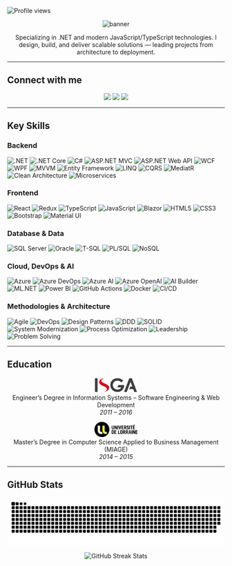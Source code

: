 ![Profile views](https://komarev.com/ghpvc/?username=Adil-BELMQADEM&color=blue)
<!-- Personnal Banner -->
<p align="center">
  <img src="https://capsule-render.vercel.app/api?type=waving&color=0:0078D4,100:512BD4&height=230&section=header&text=ADIL%20BELMQADEM&fontSize=45&fontColor=ffffff&fontAlignY=28&animation=fadeIn&desc=Senior%20Full-Stack%20Software%20Engineer%20from%20Morocco%20🇲🇦&descAlignY=55&descAlign=50" alt="banner"/>
</p>

<p align="center">
Specializing in .NET and modern JavaScript/TypeScript technologies.  
I design, build, and deliver scalable solutions — leading projects from architecture to deployment.
</p>

---

## Connect with me
<p align="center">
  <a href="https://www.linkedin.com/in/adil-belmqadem"><img src="https://img.shields.io/badge/LinkedIn-blue?logo=linkedin&logoColor=white" /></a>
  <a href="https://learn.microsoft.com/en-us/users/adilbelmqadem/"><img src="https://img.shields.io/badge/Microsoft_Learn-0078D4?logo=microsoft&logoColor=white" /></a>
  <a href="https://www.credly.com/users/adil-belmqadem"><img src="https://img.shields.io/badge/Credly-Badge-FF6F00?logo=credly&logoColor=white" /></a>
</p>

---

## Key Skills

### Backend
![.NET](https://img.shields.io/badge/.NET-512BD4?logo=dotnet&logoColor=white)
![.NET Core](https://img.shields.io/badge/.NET_Core-512BD4?logo=dotnet&logoColor=white)
![C#](https://img.shields.io/badge/C%23-239120?logo=csharp&logoColor=white)
![ASP.NET MVC](https://img.shields.io/badge/ASP.NET_MVC-68217A?logo=dotnet&logoColor=white)
![ASP.NET Web API](https://img.shields.io/badge/ASP.NET_Web_API-68217A?logo=swagger&logoColor=white)
![WCF](https://img.shields.io/badge/WCF-68217A?logo=windows&logoColor=white)
![WPF](https://img.shields.io/badge/WPF-68217A?logo=windows&logoColor=white)
![MVVM](https://img.shields.io/badge/MVVM-512BD4?logo=microsoft&logoColor=white)
![Entity Framework](https://img.shields.io/badge/Entity_Framework-68217A?logo=nuget&logoColor=white)
![LINQ](https://img.shields.io/badge/LINQ-512BD4?logo=dotnet&logoColor=white)
![CQRS](https://img.shields.io/badge/CQRS-008000?logo=databricks&logoColor=white)
![MediatR](https://img.shields.io/badge/MediatR-512BD4?logo=dotnet&logoColor=white)
![Clean Architecture](https://img.shields.io/badge/Clean_Architecture-4B8BBE?logo=architecture&logoColor=white)
![Microservices](https://img.shields.io/badge/Microservices-1F425F?logo=microgenetics&logoColor=white)

### Frontend
![React](https://img.shields.io/badge/React-61DAFB?logo=react&logoColor=black)
![Redux](https://img.shields.io/badge/Redux-764ABC?logo=redux&logoColor=white)
![TypeScript](https://img.shields.io/badge/TypeScript-3178C6?logo=typescript&logoColor=white)
![JavaScript](https://img.shields.io/badge/JavaScript-F7DF1E?logo=javascript&logoColor=black)
![Blazor](https://img.shields.io/badge/Blazor-5C2D91?logo=blazor&logoColor=white)
![HTML5](https://img.shields.io/badge/HTML5-E34F26?logo=html5&logoColor=white)
![CSS3](https://img.shields.io/badge/CSS3-1572B6?logo=css3&logoColor=white)
![Bootstrap](https://img.shields.io/badge/Bootstrap-7952B3?logo=bootstrap&logoColor=white)
![Material UI](https://img.shields.io/badge/Material--UI-0081CB?logo=mui&logoColor=white)

### Database & Data
![SQL Server](https://img.shields.io/badge/SQL_Server-CC2927?logo=microsoft-sql-server&logoColor=white)
![Oracle](https://img.shields.io/badge/Oracle-F80000?logo=oracle&logoColor=white)
![T-SQL](https://img.shields.io/badge/T--SQL-4479A1?logo=azure-sql-database&logoColor=white)
![PL/SQL](https://img.shields.io/badge/PL--SQL-F80000?logo=oracle&logoColor=white)
![NoSQL](https://img.shields.io/badge/NoSQL-00BFAE?logo=mongodb&logoColor=white)

### Cloud, DevOps & AI
![Azure](https://img.shields.io/badge/Azure-0078D4?logo=microsoft-azure&logoColor=white)
![Azure DevOps](https://img.shields.io/badge/Azure_DevOps-0078D7?logo=azure-devops&logoColor=white)
![Azure AI](https://img.shields.io/badge/Azure_AI_Services-0078D4?logo=azureai&logoColor=white)
![Azure OpenAI](https://img.shields.io/badge/Azure_OpenAI-0078D4?logo=openai&logoColor=white)
![AI Builder](https://img.shields.io/badge/AI_Builder-008AD7?logo=powerapps&logoColor=white)
![ML.NET](https://img.shields.io/badge/ML.NET-512BD4?logo=dotnet&logoColor=white)
![Power BI](https://img.shields.io/badge/Power_BI-F2C811?logo=powerbi&logoColor=black)
![GitHub Actions](https://img.shields.io/badge/GitHub_Actions-2088FF?logo=githubactions&logoColor=white)
![Docker](https://img.shields.io/badge/Docker-2496ED?logo=docker&logoColor=white)
![CI/CD](https://img.shields.io/badge/CI%2FCD-2088FF?logo=githubactions&logoColor=white)

### Methodologies & Architecture
![Agile](https://img.shields.io/badge/Agile_(Scrum)-2496ED?logo=scrumalliance&logoColor=white)
![DevOps](https://img.shields.io/badge/DevOps-CB3837?logo=azure-devops&logoColor=white)
![Design Patterns](https://img.shields.io/badge/Design_Patterns-FF6F00?logo=bookstack&logoColor=white)
![DDD](https://img.shields.io/badge/Domain_Driven_Design-00897B?logo=archlinux&logoColor=white)
![SOLID](https://img.shields.io/badge/SOLID_Principles-4B8BBE?logo=thealgorithms&logoColor=white)
![System Modernization](https://img.shields.io/badge/System_Modernization-0078D4?logo=microsoft&logoColor=white)
![Process Optimization](https://img.shields.io/badge/Process_Optimization-4B8BBE?logo=target&logoColor=white)
![Leadership](https://img.shields.io/badge/Leadership-FFD43B?logo=teams&logoColor=black)
![Problem Solving](https://img.shields.io/badge/Problem_Solving-00A98F?logo=codewars&logoColor=white)

---

## Education
<p align="center">
  <a href="https://www.isga.ma/" target="_blank">
    <img src="Assets/Logo1.svg" width="100" alt="ISGA Logo"/>
  </a><br/>
  Engineer’s Degree in Information Systems – Software Engineering & Web Development<br/>
  <em>2011 – 2016</em>
</p>

<p align="center">
  <a href="https://www.univ-lorraine.fr/" target="_blank">
    <img src="Assets/Logo2.svg" width="100" alt="Université de Lorraine Logo"/>
  </a><br/>
  Master’s Degree in Computer Science Applied to Business Management (MIAGE)<br/>
  <em>2014 – 2015</em>
</p>


---

## GitHub Stats
<p align="center">
  <img src="https://github.com/Adil-BELMQADEM/Adil-BELMQADEM/blob/output/snake.svg" alt="Snake animation" />
</p>

<p align="center">
  <img src="https://streak-stats.demolab.com?user=Adil-BELMQADEM&theme=radical&hide_border=false" alt="GitHub Streak Stats"/>
</p>
